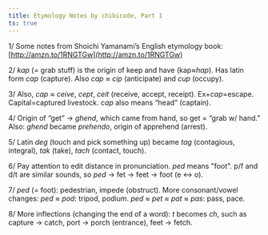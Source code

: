 ```yaml
---
title: Etymology Notes by chibicode, Part 1
ts: true
---
```


1/ Some notes from Shoichi Yamanami’s English etymology book: [http://amzn.to/1RNGTGw](http://amzn.to/1RNGTGw)

2/ *kap* (= grab stuff) is the origin of keep and have (kap≈*hap*). Has latin form *cap* (capture). Also *cap* ≈ *cip* (anticipate) and *cup* (occupy).

3/ Also, *cap* ≈ *ceive*, *cept*, *ceit* (receive, accept, receipt). Ex+*cap*=escape. Capital=captured livestock. *cap* also means “head” (captain).

4/ Origin of “get” → *ghend*, which came from hand, so get = “grab w/ hand.” Also: *ghend* became *prehendo*, origin of apprehend (arrest).

5/ Latin *deg* (touch and pick something up) became *tag* (contagious, integral), *tak* (take), *tach* (contact, touch).

6/ Pay attention to edit distance in pronunciation. *ped* means "foot". p/f and d/t are similar sounds, so *ped* → fet → feet → foot (e ↔ o).

7/ *ped* (= foot): pedestrian, impede (obstruct). More consonant/vowel changes: *ped* ≈ *pod*: tripod, podium. *ped* ≈ *pet* ≈ *pat* ≈ *pas*: pass, pace.

8/ More inflections (changing the end of a word): *t* becomes *ch*, such as capture → catch, port → porch (entrance), feet → fetch.
